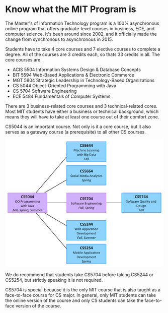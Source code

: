 # Know what the MIT Program is

The Master's of Information Technology program is a 100% asynchronous online program that offers graduate-level courses in business, ECE, and computer science. It's been around since 2002, and it officially made the change from synchronous to asynchronous in 2015.

Students have to take 4 core courses and 7 elective courses to complete a degree. All of the courses are 3 credits each, so thats 33 credits in all. The core courses are:

- ACIS 5504 Information Systems Design & Database Concepts
- BIT 5594 Web-Based Applications & Electronic Commerce
- MGT 5804 Strategic Leadership in Technology-Based Organizations
- CS 5044 Object-Oriented Programming with Java
- CS 5704 Software Engineering
- ECE 5484 Fundamentals of Computer Systems

There are 3 business-related core courses and 3 technical-related cores. Most MIT students have either a business or technical background, which means they will have to take at least one course out of their comfort zone.

CS5044 is an important course. Not only is it a core course, but it also serves as a gateway course (a prerequisite) to all other CS courses.

![CS MIT course dependencies](/assets/images/cs-dependencies-3.jpeg)

We do recommend that students take CS5704 before taking CS5244 or CS5254, but strictly speaking it is not required.

CS5704 is special because it is the only MIT course that is also taught as a face-to-face course for CS major. In general, only MIT students can take the online version of the course and only CS students can take the face-to-face version of the course.
